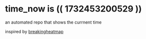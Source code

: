 # time_now is (( 1732453200529 ))

an automated repo that shows the currnent time

inspired by [breakingheatmap](https://github.com/breakingheatmap/breakingheatmap)